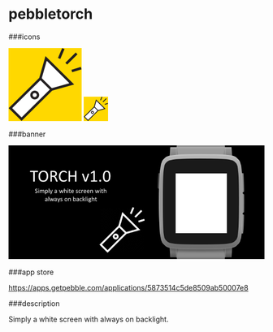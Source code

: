 # pebbletorch
###icons

![icon-144.png](/assets/icon-144.png)
![icon-48.png](/assets/icon-48.png)

###banner

![banner.png](/assets/banner.png)

###app store

https://apps.getpebble.com/applications/5873514c5de8509ab50007e8

###description

Simply a white screen with always on backlight.
